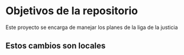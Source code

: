 # Objetivos de la repositorio

Este proyecto se encarga de manejar los planes de la liga de la justicia

## Estos cambios son locales
